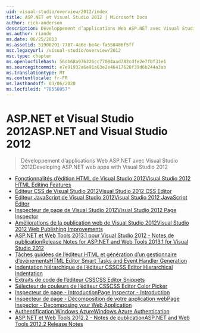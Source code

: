 ```yaml
---
uid: visual-studio/overview/2012/index
title: ASP.NET et Visual Studio 2012 | Microsoft Docs
author: rick-anderson
description: Développement d’applications Web ASP.NET avec Visual Studio 2012
ms.author: riande
ms.date: 06/25/2013
ms.assetid: 51900291-7787-4a6e-be4e-fa558486f5ff
msc.legacyurl: /visual-studio/overview/2012
msc.type: chapter
ms.openlocfilehash: 56db68a976226cc77084aad782cdfe2e7fbf31e1
ms.sourcegitcommit: e7e91932a6e91a63e2e46417626f39d6b244a3ab
ms.translationtype: MT
ms.contentlocale: fr-FR
ms.lasthandoff: 03/06/2020
ms.locfileid: "78558057"
---
```

# <a name="aspnet-and-visual-studio-2012"></a><span data-ttu-id="966df-103">ASP.NET et Visual Studio 2012</span><span class="sxs-lookup"><span data-stu-id="966df-103">ASP.NET and Visual Studio 2012</span></span>

> <span data-ttu-id="966df-104">Développement d’applications Web ASP.NET avec Visual Studio 2012</span><span class="sxs-lookup"><span data-stu-id="966df-104">Developing ASP.NET web apps with Visual Studio 2012</span></span>

- [<span data-ttu-id="966df-105">Fonctionnalités d’édition HTML de Visual Studio 2012</span><span class="sxs-lookup"><span data-stu-id="966df-105">Visual Studio 2012 HTML Editing Features</span></span>](visual-studio-2012-html-editing-features.md)
- [<span data-ttu-id="966df-106">Éditeur CSS de Visual Studio 2012</span><span class="sxs-lookup"><span data-stu-id="966df-106">Visual Studio 2012 CSS Editor</span></span>](visual-studio-2012-css-editor.md)
- [<span data-ttu-id="966df-107">Éditeur JavaScript de Visual Studio 2012</span><span class="sxs-lookup"><span data-stu-id="966df-107">Visual Studio 2012 JavaScript Editor</span></span>](visual-studio-2012-javascript-editor.md)
- [<span data-ttu-id="966df-108">Inspecteur de page de Visual Studio 2012</span><span class="sxs-lookup"><span data-stu-id="966df-108">Visual Studio 2012 Page Inspector</span></span>](visual-studio-2012-page-inspector.md)
- [<span data-ttu-id="966df-109">Améliorations de la publication web de Visual Studio 2012</span><span class="sxs-lookup"><span data-stu-id="966df-109">Visual Studio 2012 Web Publishing Improvements</span></span>](visual-studio-2012-web-publishing-improvements.md)
- [<span data-ttu-id="966df-110">ASP.NET et Web Tools 2013.1 pour Visual Studio 2012 - Notes de publication</span><span class="sxs-lookup"><span data-stu-id="966df-110">Release Notes for ASP.NET and Web Tools 2013.1 for Visual Studio 2012</span></span>](aspnet-and-web-tools-20131-for-visual-studio-2012.md)
- [<span data-ttu-id="966df-111">Tâches guidées de l’éditeur HTML et génération d’un gestionnaire d’événements</span><span class="sxs-lookup"><span data-stu-id="966df-111">HTML Editor Smart Tasks and Event Handler Generation</span></span>](visual-studio-vnext-videos-html-editor-smart-tasks-and-event-handler-generation.md)
- [<span data-ttu-id="966df-112">Indentation hiérarchique de l’éditeur CSS</span><span class="sxs-lookup"><span data-stu-id="966df-112">CSS Editor Hierarchical Indentation</span></span>](visual-studio-vnext-videos-css-editor-hierarchical-indentation.md)
- [<span data-ttu-id="966df-113">Extraits de code de l’éditeur CSS</span><span class="sxs-lookup"><span data-stu-id="966df-113">CSS Editor Snippets</span></span>](visual-studio-vnext-videos-css-editor-snippets.md)
- [<span data-ttu-id="966df-114">Sélecteur de couleurs de l’éditeur CSS</span><span class="sxs-lookup"><span data-stu-id="966df-114">CSS Editor Color Picker</span></span>](visual-studio-vnext-videos-css-editor-color-picker.md)
- [<span data-ttu-id="966df-115">Inspecteur de page - Introduction</span><span class="sxs-lookup"><span data-stu-id="966df-115">Page Inspector - Introduction</span></span>](visual-studio-vnext-videos-page-inspector-introduction.md)
- [<span data-ttu-id="966df-116">Inspecteur de page - Décomposition de votre application web</span><span class="sxs-lookup"><span data-stu-id="966df-116">Page Inspector - Decomposing your Web Application</span></span>](visual-studio-vnext-videos-page-inspector-decomposing-your-web-application.md)
- [<span data-ttu-id="966df-117">Authentification Windows Azure</span><span class="sxs-lookup"><span data-stu-id="966df-117">Windows Azure Authentication</span></span>](windows-azure-authentication.md)
- [<span data-ttu-id="966df-118">ASP.NET et Web Tools 2012.2 - Notes de publication</span><span class="sxs-lookup"><span data-stu-id="966df-118">ASP.NET and Web Tools 2012.2 Release Notes</span></span>](aspnet-and-web-tools-20122-release-notes-rtw.md)
